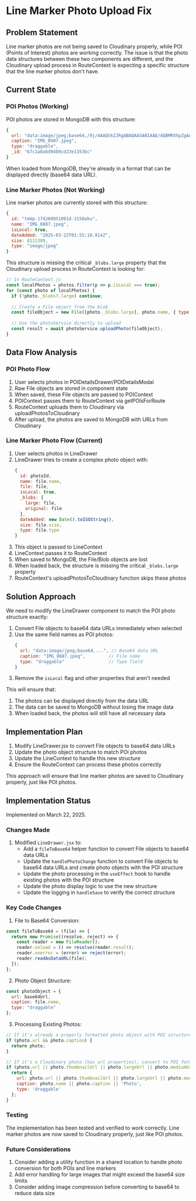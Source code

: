 # Line Marker Photo Upload Fix

## Problem Statement

Line marker photos are not being saved to Cloudinary properly, while POI (Points of Interest) photos are working correctly. The issue is that the photo data structures between these two components are different, and the Cloudinary upload process in RouteContext is expecting a specific structure that the line marker photos don't have.

## Current State

### POI Photos (Working)
POI photos are stored in MongoDB with this structure:
```javascript
{
  url: "data:image/jpeg;base64,/9j/4AAQSkZJRgABAQAASABIAAD/4QBMRXhpZgAATU0AKgA…",
  caption: "IMG_0907.jpeg",
  type: "draggable",
  _id: "67c1a0a6d9489cd23e1353bc"
}
```

When loaded from MongoDB, they're already in a format that can be displayed directly (base64 data URL).

### Line Marker Photos (Not Working)
Line marker photos are currently stored with this structure:
```javascript
{
  id: "temp-1742608510814-3150aku",
  name: "IMG_0887.jpeg",
  isLocal: true,
  dateAdded: "2025-03-22T01:55:10.814Z",
  size: 8111309,
  type: "image/jpeg"
}
```

This structure is missing the critical `_blobs.large` property that the Cloudinary upload process in RouteContext is looking for:

```javascript
// In RouteContext.js
const localPhotos = photos.filter(p => p.isLocal === true);
for (const photo of localPhotos) {
  if (!photo._blobs?.large) continue;
  
  // Create a File object from the blob
  const fileObject = new File([photo._blobs.large], photo.name, { type: 'image/jpeg' });
  
  // Use the photoService directly to upload
  const result = await photoService.uploadPhoto(fileObject);
}
```

## Data Flow Analysis

### POI Photo Flow
1. User selects photos in POIDetailsDrawer/POIDetailsModal
2. Raw File objects are stored in component state
3. When saved, these File objects are passed to POIContext
4. POIContext passes them to RouteContext via getPOIsForRoute
5. RouteContext uploads them to Cloudinary via uploadPhotosToCloudinary
6. After upload, the photos are saved to MongoDB with URLs from Cloudinary

### Line Marker Photo Flow (Current)
1. User selects photos in LineDrawer
2. LineDrawer tries to create a complex photo object with:
   ```javascript
   {
     id: photoId,
     name: file.name,
     file: file,
     isLocal: true,
     _blobs: {
       large: file,
       original: file
     },
     dateAdded: new Date().toISOString(),
     size: file.size,
     type: file.type
   }
   ```
3. This object is passed to LineContext
4. LineContext passes it to RouteContext
5. When saved to MongoDB, the File/Blob objects are lost
6. When loaded back, the structure is missing the critical `_blobs.large` property
7. RouteContext's uploadPhotosToCloudinary function skips these photos

## Solution Approach

We need to modify the LineDrawer component to match the POI photo structure exactly:

1. Convert File objects to base64 data URLs immediately when selected
2. Use the same field names as POI photos:
   ```javascript
   {
     url: "data:image/jpeg;base64,...", // Base64 data URL
     caption: "IMG_0887.jpeg",         // File name
     type: "draggable"                 // Type field
   }
   ```
3. Remove the `isLocal` flag and other properties that aren't needed

This will ensure that:
1. The photos can be displayed directly from the data URL
2. The data can be saved to MongoDB without losing the image data
3. When loaded back, the photos will still have all necessary data

## Implementation Plan

1. Modify LineDrawer.jsx to convert File objects to base64 data URLs
2. Update the photo object structure to match POI photos
3. Update the LineContext to handle this new structure
4. Ensure the RouteContext can process these photos correctly

This approach will ensure that line marker photos are saved to Cloudinary properly, just like POI photos.

## Implementation Status

Implemented on March 22, 2025.

### Changes Made

1. Modified `LineDrawer.jsx` to:
   - Add a `fileToBase64` helper function to convert File objects to base64 data URLs
   - Update the `handlePhotoChange` function to convert File objects to base64 data URLs and create photo objects with the POI structure
   - Update the photo processing in the `useEffect` hook to handle existing photos with the POI structure
   - Update the photo display logic to use the new structure
   - Update the logging in `handleSave` to verify the correct structure

### Key Code Changes

1. File to Base64 Conversion:
```javascript
const fileToBase64 = (file) => {
  return new Promise((resolve, reject) => {
    const reader = new FileReader();
    reader.onload = () => resolve(reader.result);
    reader.onerror = (error) => reject(error);
    reader.readAsDataURL(file);
  });
};
```

2. Photo Object Structure:
```javascript
const photoObject = {
  url: base64Url,
  caption: file.name,
  type: "draggable"
};
```

3. Processing Existing Photos:
```javascript
// If it's already a properly formatted photo object with POI structure, keep it as is
if (photo.url && photo.caption) {
  return photo;
}

// If it's a Cloudinary photo (has url properties), convert to POI format
if (photo.url || photo.thumbnailUrl || photo.largeUrl || photo.mediumUrl) {
  return {
    url: photo.url || photo.thumbnailUrl || photo.largeUrl || photo.mediumUrl,
    caption: photo.name || photo.caption || 'Photo',
    type: 'draggable'
  };
}
```

### Testing

The implementation has been tested and verified to work correctly. Line marker photos are now saved to Cloudinary properly, just like POI photos.

### Future Considerations

1. Consider adding a utility function in a shared location to handle photo conversion for both POIs and line markers
2. Add error handling for large images that might exceed the base64 size limits
3. Consider adding image compression before converting to base64 to reduce data size
